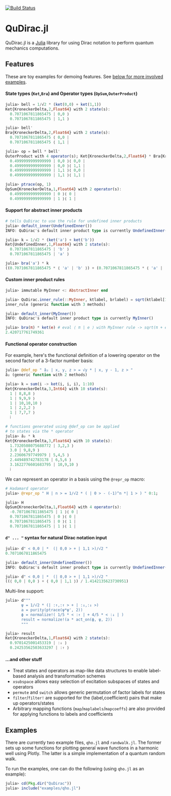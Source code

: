 [![Build Status](https://travis-ci.org/JuliaQuantum/QuDirac.jl.svg?branch=master)](https://travis-ci.org/JuliaQuantum/QuDirac.jl)
# QuDirac.jl

QuDirac.jl is a [Julia](http://julialang.org/) library for using Dirac notation to perform 
quantum mechanics computations. 

## Features

These are toy examples for demoing features. See [below for more involved examples](https://github.com/JuliaQuantum/QuDirac.jl#examples).

#### State types (`Ket`,`Bra`) and Operator types (`OpSum`,`OuterProduct`)

```julia
julia> bell = 1/√2 * (ket(0,0) + ket(1,1))
Ket{KroneckerDelta,2,Float64} with 2 state(s):
  0.7071067811865475 | 0,0 ⟩
  0.7071067811865475 | 1,1 ⟩

julia> bell'
Bra{KroneckerDelta,2,Float64} with 2 state(s):
  0.7071067811865475 ⟨ 0,0 |
  0.7071067811865475 ⟨ 1,1 |

julia> op = bell * bell'
OuterProduct with 4 operator(s); Ket{KroneckerDelta,2,Float64} * Bra{KroneckerDelta,2,Float64}:  
  0.4999999999999999 | 0,0 ⟩⟨ 0,0 |
  0.4999999999999999 | 0,0 ⟩⟨ 1,1 |
  0.4999999999999999 | 1,1 ⟩⟨ 0,0 |
  0.4999999999999999 | 1,1 ⟩⟨ 1,1 |

julia> ptrace(op, 1)
OpSum{KroneckerDelta,1,Float64} with 2 operator(s):
  0.4999999999999999 | 0 ⟩⟨ 0 |
  0.4999999999999999 | 1 ⟩⟨ 1 |
```

#### Support for abstract inner products

```julia
# tells QuDirac to use the rule for undefined inner products
julia> default_inner(UndefinedInner())
INFO: QuDirac's default inner product type is currently UndefinedInner()

julia> k = 1/√2 * (ket('a') + ket('b'))
Ket{UndefinedInner,1,Float64} with 2 state(s):
  0.7071067811865475 | 'b' ⟩
  0.7071067811865475 | 'a' ⟩

julia> bra('a') * k
((0.7071067811865475 * ⟨ 'a' | 'b' ⟩) + (0.7071067811865475 * ⟨ 'a' | 'a' ⟩))
```

#### Custom inner product rules

```julia
julia> immutable MyInner <: AbstractInner end

julia> QuDirac.inner_rule(::MyInner, ktlabel, brlabel) = sqrt(ktlabel[1]+brlabel[1])
inner_rule (generic function with 3 methods)

julia> default_inner(MyInner())
INFO: QuDirac's default inner product type is currently MyInner()

julia> bra(π) * ket(e) # eval ⟨ π | e ⟩ with MyInner rule -> sqrt(π + e)
2.420717761749361
```

#### Functional operator construction

For example, here's the functional definition of a lowering operator 
on the second factor of a 3-factor number basis: 

```julia
julia> @def_op " â₂ | x, y, z > = √y * | x, y - 1, z > "
â₂ (generic function with 2 methods)

julia> k = sum(i -> ket(i, i, i), 1:10)
Ket{KroneckerDelta,3,Int64} with 10 state(s):
  1 | 8,8,8 ⟩
  1 | 9,9,9 ⟩
  1 | 10,10,10 ⟩
  1 | 2,2,2 ⟩
  1 | 7,7,7 ⟩
  ⁞

# functions generated using @def_op can be applied 
# to states via the * operator
julia> â₂ * k
Ket{KroneckerDelta,3,Float64} with 10 state(s):
  1.7320508075688772 | 3,2,3 ⟩
  3.0 | 9,8,9 ⟩
  2.23606797749979 | 5,4,5 ⟩
  2.449489742783178 | 6,5,6 ⟩
  3.1622776601683795 | 10,9,10 ⟩
  ⁞
```

We can represent an operator in a basis using the `@repr_op` macro:

```julia
# Hadamard operator
julia> @repr_op " H | n > = 1/√2 * ( | 0 > - (-1)^n *| 1 > ) " 0:1;

julia> H
OpSum{KroneckerDelta,1,Float64} with 4 operator(s):
  -0.7071067811865475 | 1 ⟩⟨ 0 |
  0.7071067811865475 | 0 ⟩⟨ 0 |
  0.7071067811865475 | 0 ⟩⟨ 1 |
  0.7071067811865475 | 1 ⟩⟨ 1 |
```

#### `d" ... "` syntax for natural Dirac notation input

```julia
julia> d" < 0,0 | *  (| 0,0 > + | 1,1 >)/√2 "
0.7071067811865475

julia> default_inner(UndefinedInner())
INFO: QuDirac's default inner product type is currently UndefinedInner()

julia> d" < 0,0 | *  (| 0,0 > + | 1,1 >)/√2 "
((⟨ 0,0 | 0,0 ⟩ + ⟨ 0,0 | 1,1 ⟩) / 1.4142135623730951)
```

Multi-line support:

```julia
julia> d"""
       ψ = 1/√2 * (| :↑,:↑ > + | :↓,:↓ >)
       a = purity(ptrace(ψ*ψ', 2))
       ϕ = normalize!( 1/5 * < :↑ | + 4/5 * < :↓ | )
       result = normalize!(a * act_on(ϕ, ψ, 2))
       """

julia> result
Ket{KroneckerDelta,1,Float64} with 2 state(s):
  0.9701425001453319 | :↓ ⟩
  0.24253562503633297 | :↑ ⟩
```

#### ...and other stuff

- Treat states and operators as map-like data structures to enable label-based analysis and transformation schemes
- `xsubspace` allows easy selection of excitation subspaces of states and operators
- `permute` and `switch` allows generic permutation of factor labels for states
- `filter`/`filter!` are supported for the (label,coefficient) pairs that make up operators/states
- Arbitrary mapping functions (`map`/`maplabels`/`mapcoeffs`) are also provided for applying functions to labels and coefficients

## Examples

There are currently two example files, `qho.jl` and `randwalk.jl`. The former sets up some functions for plotting general wave functions in a harmonic well using Plotly. The latter is a simple implementation of a quantum random 
walk.

To run the examples, one can do the following (using `qho.jl` as an example):

```julia
julia> cd(Pkg.dir("QuDirac"))
julia> include("examples/qho.jl")
```
